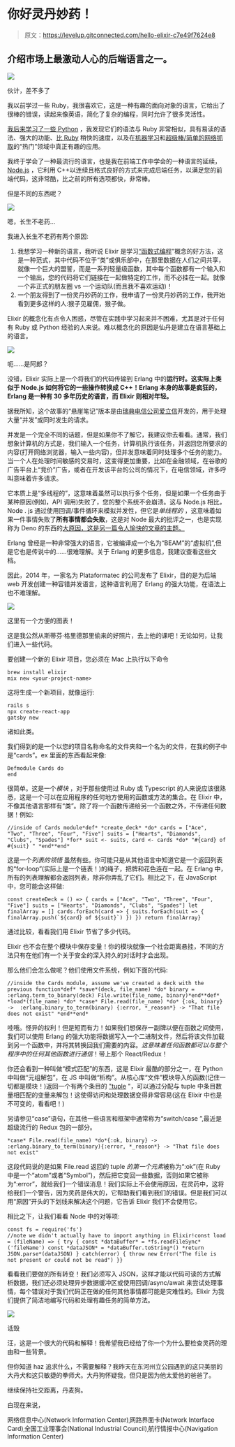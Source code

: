 # 你好灵丹妙药！

> 原文：<https://levelup.gitconnected.com/hello-elixir-c7e49f7624e8>

## 介绍市场上最激动人心的后端语言之一。

![](img/2cc007631269090877598becc4b807ef.png)

伙计，差不多了

我以前学过一些 Ruby，我很喜欢它，这是一种有趣的面向对象的语言，它给出了很棒的错误，读起来像英语，简化了复杂的编程，同时允许了很多灵活性。

[我后来学习了一些 Python](/get-started-with-flask-aa0f7b76f235) ，我发现它们的语法与 Ruby 非常相似，具有易读的语法、强大的功能、[比 Ruby](https://www.quora.com/Which-language-is-faster-Python-or-Ruby) 稍快的速度，以及在[机器学习](https://en.wikipedia.org/wiki/Machine_learning)和[超级棒/简单的网络抓取](https://www.youtube.com/watch?v=ng2o98k983k)的“热门”领域中真正有趣的应用。

我终于学会了一种最流行的语言，也是我在前端工作中学会的一种语言的延续， [Node.js](/a-pirate-y-intro-to-node-cli-apps-and-yargs-4af9410f034d) ，它利用 C++以连续且格式良好的方式来完成后端任务，以满足您的前端代码，这非常酷，比之前的所有选项都快，非常棒。

但是不同的东西呢？

![](img/dc0e85cbc47973fbba29a460382a0e58.png)

嗯，长生不老药…

我进入长生不老药有两个原因:

1.  我想学习一种新的语言，我听说 Elixir 是学习[“函数式编程](https://en.wikipedia.org/wiki/Functional_programming)”概念的好方法，这是一种范式，其中代码不位于“类”或俱乐部中，在那里数据在人们之间共享，就像一个巨大的盟誓，而是一系列轻量级函数，其中每个函数都有一个输入和一个输出，您的代码将它们链接在一起做特定的工作，而不必挂在一起。就像一个非正式的朋友圈 vs 一个运动队(而且我不喜欢运动)！
2.  一个朋友得到了一份灵丹妙药的工作，我申请了一份灵丹妙药的工作，我开始看到更多这样的人:猴子见雇佣，猴子做。

Elixir 的概念化有点令人困惑，尽管在实践中学习起来并不困难，尤其是对于任何有 Ruby 或 Python 经验的人来说。难以概念化的原因是仙丹是建立在语言基础上的语言。

![](img/c8dafa282c5e6892a48e1f1fbbcf47fe.png)

呃……是阿郎？

没错，Elixir 实际上是一个将我们的代码传输到 Erlang 中的**运行时。这实际上类似于 Node.js 如何将它的一些操作转换成 C++！Erlang 本身的故事是疯狂的，Erlang 是一种有 30 多年历史的语言，而 Elixir 则相对年轻。**

据我所知，这个故事的“悬崖笔记”版本是由[瑞典电信公司爱立信](http://www.ericsson.com/)开发的，用于处理大量“并发”或同时发生的请求。

并发是一个完全不同的话题，但是如果你不了解它，我建议你去看看。通常，我们想象计算机的方式是，我们输入一个任务，计算机执行该任务，并返回您所要求的内容(打开网络浏览器，输入一些内容)，但并发意味着同时处理多个任务的能力。当一个人在处理时间敏感的交易时，这变得更加重要，比如在金融领域，在谷歌的广告平台上“竞价”广告，或者在开发该平台的公司的情况下，在电信领域，许多呼叫意味着许多请求。

它本质上是“多线程的”，这意味着虽然可以执行多个任务，但是如果一个任务由于某种原因(例如，API 调用)失败了，您的整个系统不会崩溃。这与 Node.js 相比，Node . js 通过使用回调/事件循环来模拟并发性，但它是*单线程的* ，这意味着如果一件事情失败了**所有事情都会失败**，这是对 Node 最大的批评之一，也是实现称为 Deno 的东西的[大原因，这是另一篇令人愉快的文章的主题。](https://deno.land/)

Erlang 曾经是一种非常强大的语言，它被编译成一个名为“BEAM”的“虚拟机”,但是它也是传说中的……很难理解。关于 Erlang 的更多信息，我建议查看这些文档。

因此，2014 年，一家名为 Plataformatec 的公司发布了 Elixir，目的是为后端 web 开发创建一种容错并发语言，这种语言利用了 Erlang 的强大功能，在语法上也不难理解。

![](img/4711d6f12782de566ab882c5163986d0.png)

这里有一个方便的图表！

这是我公然从斯蒂芬·格里德那里偷来的好照片，去上他的课吧！无论如何，让我们进入一些代码。

要创建一个新的 Elixir 项目，您必须在 Mac 上执行以下命令

```
brew install elixir
mix new <your-project-name>
```

这将生成一个新项目，就像运行:

```
rails s
npx create-react-app 
gatsby new
```

诸如此类。

我们得到的是一个以您的项目名称命名的文件夹和一个名为<your-project-name>的文件，在我的例子中是“cards”。ex 里面的东西看起来像:</your-project-name>

```
Defmodule Cards do
end 
```

很简单。这是一个*模块* ，对于那些使用过 Ruby 或 Typescript 的人来说应该很熟悉，这是一个可以在应用程序的任何地方使用的函数或方法的集合。在 Elixir 中，不像其他语言那样有“类”。除了将一个函数传递给另一个函数之外，不传递任何数据！例如:

```
//inside of Cards module*def* *create_deck* *do* cards = ["Ace", "Two", "Three", "Four", "Five"] suits = ["Hearts", "Diamonds", "Clubs", "Spades"] *for* suit <- suits, card <- cards *do* "#{card} of #{suit} " *end**end*
```

这是一个*列表的领悟* 虽然有些。你可能只是从其他语言中知道它是一个返回列表的“for-loop”(实际上是一个链表！)的绳子，把牌和花色连在一起。在 Erlang 中，所有的列表理解都会返回列表，除非你弄乱了它们。相比之下，在 JavaScript 中，您可能会这样做:

```
const createDeck = () => { cards = ["Ace", "Two", "Three", "Four", "Five"] suits = ["Hearts", "Diamonds", "Clubs", "Spades"] let finalArray = [] cards.forEach(card => { suits.forEach(suit => { finalArray.push(`${card} of ${suit}`) }) }) return finalArray}
```

通过比较，看看我们用 Elixir 节省了多少代码。

Elixir 也不会在整个模块中保存变量！你的模块就像一个社会距离悬挂，不同的方法只有在他们有一个关于安全的深入持久的对话时才会出现。

那么他们会怎么做呢？他们使用文件系统，例如下面的代码:

```
//inside the Cards module, assume we've created a deck with the previous function*def* *save*(deck, file_name) *do* binary = :erlang.term_to_binary(deck) File.write(file_name, binary)*end**def* *load*(file_name) *do* *case* File.read(file_name) *do* {:ok, binary} ->  :erlang.binary_to_term(binary) {:error, *_reason*} -> "That file does not exist" *end**end*
```

哇哦。怪异的权利！但是短而有力！如果我们想保存一副牌以便在函数之间使用，我们可以使用 Erlang 的强大功能将数据写入一个二进制文件，然后将该文件加载到另一个函数中，并将其转换回我们需要的内容。*这意味着任何函数都可以与整个程序中的任何其他函数进行通信*！带上那个 React/Redux！

你还会看到一种叫做“模式匹配”的东西，这是 Elixir 最酷的部分之一，在 Python 中叫做“元组解包”，在 JS 中叫做“析构”。从核心库“文件”模块导入的函数(记住一切都是模块！)返回一个有两个条目的 ["tuple](https://en.wikipedia.org/wiki/Tuple) "，可以通过分配与 tuple 中条目数量相匹配的变量来解包！这使得访问和处理数据变得非常容易(这在 Elixir 中也是不可变的，看看吧！)

另请参见“case”语句，在其他一些语言和框架中通常称为“switch/case ”,最近是超级流行的 Redux 包的一部分。

```
*case* File.read(file_name) *do*{:ok, binary} ->  :erlang.binary_to_term(binary){:error, *_reason*} -> "That file does not exist"
```

这段代码说的是如果 File.read 返回的 tuple *的第一个元素*被称为“:ok”(在 Ruby 中是一个“atom”或者“Symbol”)，然后把它变回一些数据，否则如果它被称为“:error”，就给我们一个错误消息！我们实际上不会使用原因，在灵药中，这将给我们一个警告，因为灵药是伟大的，它帮助我们看到我们的错误。但是我们可以用“原因”开头的下划线来解决这个问题，它告诉 Elixir 我们不会使用它。

相比之下，让我们看看 Node 中的对等项:

```
const fs = require('fs') 
//note we didn't actually have to import anything in Elixir!const load = (fileName) => { try { const *dataBuffer* = *fs.readFileSync*('fileName') const *dataJSON* = *dataBuffer.toString*() *return JSON.parse*(dataJSON) } catch(error) { throw new Error("The file is not present or could not be read") }}
```

看看我们要做的所有转变！我们必须写入 JSON，这样才能以代码可读的方式解析数据，我们还必须处理异步数据缓冲区或使用回调/async/await 来尝试处理事情，每个错误对于我们代码正在做的任何其他事情都可能是灾难性的。Elixir 为我们提供了简洁地编写代码和处理有趣任务的简单方法。

![](img/249fe54d82c5bd1ec87ae38fc2e93c1b.png)

诋毁

汪，这是一个很大的代码和解释！我希望我已经给了你一个为什么要检查灵药的理由和一些背景。

但你知道 haz 追求什么，不需要解释？我昨天在东河州立公园遇到的这只美丽的大丹犬和这只敏捷的拳师犬。大丹狗怀疑我，但只是因为他太爱他的爸爸了。

继续保持社交距离，丹麦狗。

白现在来说，

网络信息中心(Network Information Center)ˌ网路界面卡(Network Interface Card)ˌ全国工业理事会(National Industrial Council)ˌ航行情报中心(Navigation Information Center)